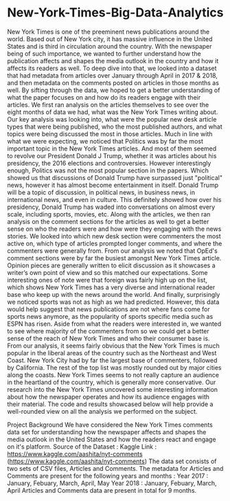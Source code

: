 # New-York-Times-Big-Data-Analytics
New York Times is one of the preeminent news publications around the world. Based out of New York city, it has massive influence in the United States and is third in circulation around the country. With the newspaper being of such importance, we wanted to further understand how the publication affects and shapes the media outlook in the country and how it affects its readers as well. To deep dive into that, we looked into a dataset that had metadata from articles over January through April in 2017 & 2018, and then metadata on the comments posted on articles in those months as well. By sifting through the data, we hoped to get a better understanding of what the paper focuses on and how do its readers engage with their articles.
We first ran analysis on the articles themselves to see over the eight months of data we had, what was the New York Times writing about. Our key analysis was looking into, what were the popular new desk article types that were being published, who the most published authors, and what topics were being discussed the most in those articles. Much in line with what we were expecting, we noticed that Politics was by far the most important topic in the New York Times articles. And most of them seemed to revolve our President Donald J Trump, whether it was articles about his presidency, the 2016 elections and controversies. However interestingly enough, Politics was not the most popular section in the papers. Which showed us that discussions of Donald Trump have surpassed just "political" news, however it has almost become entertainment in itself. Donald Trump will be a topic of discussion, in political news, in business news, in international news, and even in culture. This definitely showed how over his presidency, Donald Trump has waded into conversations on almost every scale, including sports, movies, etc.
Along with the articles, we then ran analysis on the comment sections for the articles as well to get a better sense on who the readers were and how were they engaging with the news stories. We looked into which new desk section were commenters the most active on, which type of articles prompted longer comments, and where the commenters were generally from.
From our analysis we noted that OpEd's comment sections were by far the busiest amongst New York Times article. Opinion pieces are generally written to elicit discussion as it showcases a writer’s own point of view and so this matched our expectations. Some interesting ones of note were that foreign was fairly high up on the list, which shows New York Times has a very diverse and international reader base who keep up with the news around the world. And finally, surprisingly we noticed sports was not as high as we had predicted. However, this data would help suggest that news publications are not where fans come for sports news anymore, as the popularity of sports specific media such as ESPN has risen.
Aside from what the readers were interested in, we wanted to see where majority of the commenters from so we could get a better sense of the reach of New York Times and who their consumer base is. From our analysis, it seems fairly obvious that the New York Times is much popular in the liberal areas of the country such as the Northeast and West Coast. New York City had by far the largest base of commenters, followed by California. The rest of the top list was mostly rounded out by major cities along the coasts. New York Times seems to not really capture an audience in the heartland of the country, which is generally more conservative.
Our research into the New York Times uncovered some interesting information about how the newspaper operates and how its audience engages with their material. The code and results showcased below will help provide a well-rounded view on all the analysis we performed on the subject.


Project Background
We have considered the New York Times comments data set for understanding how the newspaper affects and shapes the media outlook in the United States and how the readers react and engage on it's platform.
Source of the Dataset : Kaggle
Link : https://www.kaggle.com/aashita/nyt-comments (https://www.kaggle.com/aashita/nyt-comments)
The data set consists of two sets of CSV files, Articles and Comments. The metadata for Articles and Comments are present for the following years and months :
Year 2017 : January, Febuary, March, April, May
Year 2018 : January, Febuary, March, April
Articles and Comments data are present in total for 9 months.
